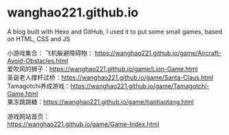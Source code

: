 # wanghao221.github.io

A blog built with Hexo and GitHub, I used it to put some small games, based on HTML, CSS and JS

小游戏集合：
飞机躲避障碍物： https://wanghao221.github.io/game/Aircraft-Avoid-Obstacles.html <br>
爱吹风的狮子：https://wanghao221.github.io/game/Lion-Game.html <br>
圣诞老人撑杆过桥：https://wanghao221.github.io/game/Santa-Claus.html <br>
Tamagotchi养成游戏：https://wanghao221.github.io/game/Tamagotchi-Game.html <br>
果冻跳跳糖：https://wanghao221.github.io/game/tiaotiaotang.html <br>


游戏网站首页：<br>
https://wanghao221.github.io/game/Game-Index.html
